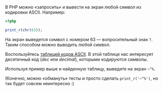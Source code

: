 
В PHP можно «запросить» и вывести на экран любой символ из кодировки ASCII. Например:

```php
<?php

print_r(chr(63));
```

На экран выведется символ с номером 63 — вопросительный знак `?`. Таким способом можно выводить любой символ.

Воспользуйтесь [таблицей кодов ASCII](https://www.ascii-code.com). В этой таблице нас интересует десятичный код (*dec* или *decimal*), которыми кодируются символы.

Используя пример выше и найденную таблицу, выведите на экран `~^%`.

(Конечно, можно «обмануть» тесты и просто сделать `print_r('~^%')`, но так будет совсем неинтересно :)
